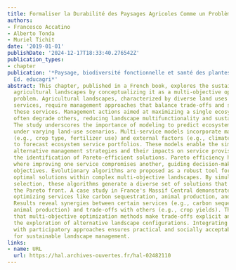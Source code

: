 ```yaml
---
title: Formaliser la Durabilité des Paysages Agricoles Comme un Problème Multi-objectif
authors:
- Francesco Accatino
- Alberto Tonda
- Muriel Tichit
date: '2019-01-01'
publishDate: '2024-12-17T18:33:40.276542Z'
publication_types:
- chapter
publication: '*Paysage, biodiversité fonctionnelle et santé des plantes, Ed. Quae,
  Ed. educagri*'
abstract: This chapter, published in a French book, explores the sustainability of
  agricultural landscapes by conceptualizing it as a multi-objective optimization
  problem. Agricultural landscapes, characterized by diverse land uses and ecosystem
  services, require management approaches that balance trade-offs and synergies among
  these services. Management actions aimed at maximizing a single ecosystem service
  often degrade others, reducing landscape multifunctionality and sustainability.
  The study underscores the importance of modeling to predict ecosystem service outcomes
  under varying land-use scenarios. Multi-service models incorporate management variables
  (e.g., crop type, fertilizer use) and external factors (e.g., climate, market prices)
  to forecast ecosystem service portfolios. These models enable the simulation of
  alternative management strategies and their impacts on service provision, facilitating
  the identification of Pareto-efficient solutions. Pareto efficiency highlights trade-offs
  where improving one service compromises another, guiding decision-makers in prioritizing
  objectives. Evolutionary algorithms are proposed as a robust tool for identifying
  optimal solutions within complex multi-objective landscapes. By simulating natural
  selection, these algorithms generate a diverse set of solutions that approximate
  the Pareto front. A case study in France's Massif Central demonstrates the approach,
  optimizing services like carbon sequestration, animal production, and crop yields.
  Results reveal synergies between certain services (e.g., carbon sequestration and
  animal production) and trade-offs with others (e.g., crop yields). The study concludes
  that multi-objective optimization methods make trade-offs explicit and facilitate
  the exploration of alternative landscape configurations. Integrating these insights
  with participatory approaches ensures practical and socially acceptable solutions
  for sustainable landscape management.
links:
- name: URL
  url: https://hal.archives-ouvertes.fr/hal-02482110
---
```

